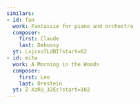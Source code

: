 ```yaml
---
similars:
- id: fan
  work: Fantaisie for piano and orchestra
  composer:
    first: Claude
    last: Debussy
  yt: Lxjcxo7LdBI?start=62
- id: mitw
  work: A Morning in the Woods
  composer:
    first: Leo
    last: Ornstein
  yt: Z-XzRU_32Ec?start=102
---
```

